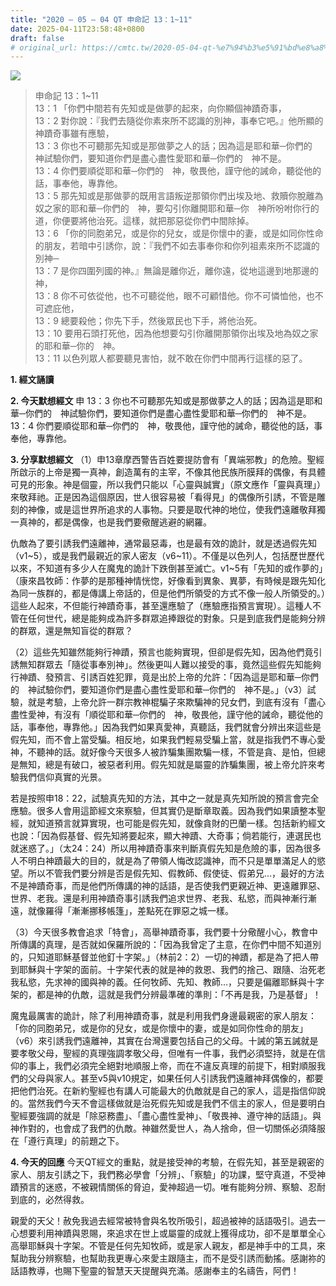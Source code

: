 ```yaml
---
title: "2020 – 05 – 04 QT 申命記 13：1~11"
date: 2025-04-11T23:58:48+0800
draft: false
# original_url: https://cmtc.tw/2020-05-04-qt-%e7%94%b3%e5%91%bd%e8%a8%98-13%ef%bc%9a111
---
```


![](/images/qt.jpg)
> 申命記 13：1\~11  
> 13：1 「你們中間若有先知或是做夢的起來，向你顯個神蹟奇事，  
> 13：2 對你說：『我們去隨從你素來所不認識的別神，事奉它吧。』他所顯的神蹟奇事雖有應驗，  
> 13：3 你也不可聽那先知或是那做夢之人的話；因為這是耶和華─你們的　神試驗你們，要知道你們是盡心盡性愛耶和華─你們的　神不是。  
> 13：4 你們要順從耶和華─你們的　神，敬畏他，謹守他的誡命，聽從他的話，事奉他，專靠他。  
> 13：5 那先知或是那做夢的既用言語叛逆那領你們出埃及地、救贖你脫離為奴之家的耶和華─你們的　神，要勾引你離開耶和華─你　神所吩咐你行的道，你便要將他治死。這樣，就把那惡從你們中間除掉。  
> 13：6 「你的同胞弟兄，或是你的兒女，或是你懷中的妻，或是如同你性命的朋友，若暗中引誘你，說：『我們不如去事奉你和你列祖素來所不認識的別神─  
> 13：7 是你四圍列國的神。』無論是離你近，離你遠，從地這邊到地那邊的神，  
> 13：8 你不可依從他，也不可聽從他，眼不可顧惜他。你不可憐恤他，也不可遮庇他，  
> 13：9 總要殺他；你先下手，然後眾民也下手，將他治死。  
> 13：10 要用石頭打死他，因為他想要勾引你離開那領你出埃及地為奴之家的耶和華─你的　神。  
> 13：11 以色列眾人都要聽見害怕，就不敢在你們中間再行這樣的惡了。

**1. 經文誦讀**

**2.  今天默想經文**
申 13：3 你也不可聽那先知或是那做夢之人的話；因為這是耶和華─你們的　神試驗你們，要知道你們是盡心盡性愛耶和華─你們的　神不是。  
13：4 你們要順從耶和華─你們的　神，敬畏他，謹守他的誡命，聽從他的話，事奉他，專靠他。

**3. 分享默想經文**
（1）申13章摩西警告百姓要提防會有「異端邪教」的危險。聖經所啟示的上帝是獨一真神，創造萬有的主宰，不像其他民族所膜拜的偶像，有具體可見的形象。神是個靈，所以我們只能以「心靈與誠實」（原文應作「靈與真理」）來敬拜祂。正是因為這個原因，世人很容易被「看得見」的偶像所引誘，不管是雕刻的神像，或是這世界所追求的人事物。只要是取代神的地位，使我們遠離敬拜獨一真神的，都是偶像，也是我們要儆醒逃避的網羅。

仇敵為了要引誘我們遠離神，通常最惡毒，也是最有效的詭計，就是透過假先知（v1\~5），或是我們最親近的家人密友（v6\~11）。不僅是以色列人，包括歷世歷代以來，不知道有多少人在魔鬼的詭計下跌倒甚至滅亡。v1\~5有「先知的或作夢的」（康來昌牧師：作夢的是那種神情恍惚，好像看到異象、異夢，有時候是跟先知化為同一族群的，都是傳講上帝話的，但是他們所領受的方式不像一般人所領受的。）這些人起來，不但能行神蹟奇事，甚至還應驗了（應驗應指預言實現）。這種人不管在任何世代，總是能夠成為許多群眾追捧跟從的對象。只是到底我們是能夠分辨的群眾，還是無知盲從的群眾？

（2）這些先知雖然能夠行神蹟，預言也能夠實現，但卻是假先知，因為他們竟引誘無知群眾去「隨從事奉別神」。然後更叫人難以接受的事，竟然這些假先知能夠行神蹟、發預言、引誘百姓犯罪，竟是出於上帝的允許：「因為這是耶和華─你們的　神試驗你們，要知道你們是盡心盡性愛耶和華─你們的　神不是。」（v3）試驗，就是考驗，上帝允許一群宗教神棍騙子來欺騙神的兒女們，到底有沒有「盡心盡性愛神，有沒有「順從耶和華─你們的　神，敬畏他，謹守他的誡命，聽從他的話，事奉他，專靠他。」因為我們如果真愛神，真聽話，我們就會分辨出來這些是假先知，而不會上當受騙。相反地，如果我們輕易受騙上當，就是指我們不專心愛神，不聽神的話。就好像今天很多人被詐騙集團欺騙一樣，不管是貪、是怕，但總是無知，總是有破口，被惡者利用。假先知就是屬靈的詐騙集團，被上帝允許來考驗我們信仰真實的光景。

若是按照申18：22，試驗真先知的方法，其中之一就是真先知所說的預言會完全應驗。很多人會用這節經文來察驗，但其實仍是斷章取義。因為我們如果讀整本聖經，就知道預言就算實現，也可能是假先知，就像貪財的巴蘭一樣。包括新約經文也說：「因為假基督、假先知將要起來，顯大神蹟、大奇事；倘若能行，連選民也就迷惑了。」（太24：24）所以用神蹟奇事來判斷真假先知是危險的事，因為很多人不明白神蹟最大的目的，就是為了帶領人悔改認識神，而不只是單單滿足人的慾望。所以不管我們要分辨是否是假先知、假教師、假使徒、假弟兄…，最好的方法不是神蹟奇事，而是他們所傳講的神的話語，是否使我們更親近神、更遠離罪惡、世界、老我。還是利用神蹟奇事引誘我們追求世界、老我、私慾，而與神漸行漸遠，就像羅得「漸漸挪移帳篷」，差點死在罪惡之城一樣。

（3）今天很多教會追求「特會」，高舉神蹟奇事，我們要十分儆醒小心，教會中所傳講的真理，是否就如保羅所說的：「因為我曾定了主意，在你們中間不知道別的，只知道耶穌基督並他釘十字架。」（林前2：2）一切的神蹟，都是為了把人帶到耶穌與十字架的面前。十字架代表的就是神的救恩、我們的捨己、跟隨、治死老我私慾，先求神的國與神的義。任何牧師、先知、教師…，只要是偏離耶穌與十字架的，都是神的仇敵，這就是我們分辨最準確的準則：「不再是我，乃是基督」！

魔鬼最厲害的詭計，除了利用神蹟奇事，就是利用我們身邊最親密的家人朋友：「你的同胞弟兄，或是你的兒女，或是你懷中的妻，或是如同你性命的朋友」（v6）來引誘我們遠離神，其實在台灣還要包括自己的父母。十誡的第五誡就是要孝敬父母，聖經的真理強調孝敬父母，但唯有一件事，我們必須堅持，就是在信仰的事上，我們必須完全絕對地順服上帝，而在不違反真理的前提下，相對順服我們的父母與家人。甚至v5與v10規定，如果任何人引誘我們遠離神拜偶像的，都要把他們治死。在新約聖經也有講人可能最大的仇敵就是自己的家人，這是指信仰說的。當然我們今天不會這樣做就是治死假先知或是我們不信主的家人，但是要明白聖經要強調的就是「除惡務盡」、「盡心盡性愛神」、「敬畏神、遵守神的話語」。與神作對的，也會成了我們的仇敵。神雖然愛世人，為人捨命，但一切關係必須降服在「遵行真理」的前題之下。

**4. 今天的回應**
今天QT經文的重點，就是接受神的考驗，在假先知，甚至是親密的家人、朋友引誘之下，我們務必學會「分辨」、「察驗」的功課，堅守真道，不受神蹟預言的迷惑，不被親情關係的脅迫，愛神超過一切。唯有能夠分辨、察驗、忍耐到底的，必然得救。

親愛的天父！赦免我過去經常被特會與名牧所吸引，超過被神的話語吸引。過去一心想要利用神蹟與恩賜，來追求在世上或屬靈的成就上獲得成功，卻不是單單全心高舉耶穌與十字架。不管是任何先知牧師，或是家人親友，都是神手中的工具，來幫助我分辨察驗，也幫助我更專心來愛主跟隨主，而不是受引誘而動搖。感謝祢的話語教導，也賜下聖靈的智慧天天提醒與充滿。感謝奉主的名禱告，阿們！
